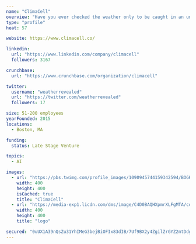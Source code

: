 ```yaml
---
name: "ClimaCell"
overview: "Have you ever checked the weather only to be caught in an unexpected rainstorm without an umbrella? ClimaCell is revolutionizing weather forecasting. We are bringing a new approach to weather forecasting, and providing the forecast accuracy and reliability necessary for the 21st century."
type: "profile"
heat: 57

website: https://www.climacell.co/

linkedin:
  url: "https://www.linkedin.com/company/climacell"
  followers: 3167

crunchbase:
  url: "https://www.crunchbase.com/organization/climacell"

twitter:
  username: "weatherrevealed"
  url: "https://twitter.com/weatherrevealed"
  followers: 17

size: 51-200 employees
yearFounded: 2015
locations:
  - Boston, MA

funding:
  status: Late Stage Venture

topics:
  - AI

images:
  - url: "https://pbs.twimg.com/profile_images/1090945744159342594/BOGKnXvz_400x400.jpg"
    width: 400
    height: 400
    isCached: true
    title: "ClimaCell"
  - url: "https://media-exp1.licdn.com/dms/image/C4D0BAQHXpmrXLFgMTA/company-logo_200_200/0?e=1594857600&v=beta&t=2MjHzGSAkZ3IHD5cIUdrtUWE937en3MAIM8JxRSviP4"
    width: 400
    height: 400
    title: "logo"

secured: "0uUX1A39nQsZu31YhIMeG3bejBiOFIx83dIB/7Uf9BX2y4ZgilZrGYZ2mtDdghcH4+qDFI6LD7l51XEQWelKDC/85vq94N+/s+wIajvux0RPqAxJBDdycvjzqJJgkWL6aOdTCmajA8t+OwugTaRE55zNusOVmR1410VHGRjjViV6gNKo+ilXmrn3RAPXvTBq1v3C9j+4muTU32gOIT6x7nfDqrDoZt/8R2320wS63sP3urN9RYg7tARZAGeORxEeqYUroCua12grP+XvrqazhVI31GXFmm8Joz9h/HjmXNY1fbpLLRw31XnqCYFKG6Ry+sCftjWz+vkhdXQ4abb5fNDuoCjs+dOEptmfPHsKYSe3MkcHXuBIUhSPqDBFiUzL8S5xBLxkH2iF+oEubLK8EA==;65PKIbtLBGigAfUN7MfGZw=="
---
```


